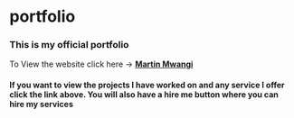 # portfolio

### This is my official portfolio


To View the website click here -> [**Martin Mwangi**](https://martinmwangi.netlify.com)

#### If you want to view the projects I have worked on and any service I offer click the link above. You will also have a hire me button where you can hire my services
